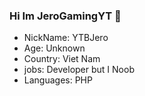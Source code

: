 ### Hi Im JeroGamingYT 👋

- NickName: YTBJero
- Age: Unknown
- Country: Viet Nam
- jobs: Developer but I Noob
- Languages: PHP
